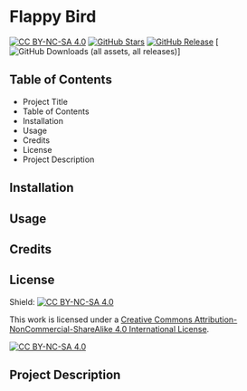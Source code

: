 # Flappy Bird
[![CC BY-NC-SA 4.0][cc-by-nc-sa-shield]][cc-by-nc-sa]
[![GitHub Stars](https://img.shields.io/github/stars/Jorin-Liesse/Flappy_Bird.svg)](https://github.com/Jorin-Liesse/Flappy_Bird/stargazers)
[![GitHub Release](https://img.shields.io/github/release/Jorin-Liesse/Flappy_Bird.svg)](https://github.com/Jorin-Liesse/Flappy_Bird/releases)
[![GitHub Downloads (all assets, all releases)](https://img.shields.io/github/downloads/Jorin-Liesse/Flappy_Bird/total)]

## Table of Contents
- Project Title
- Table of Contents
- Installation
- Usage
- Credits
- License
- Project Description

## Installation

## Usage

## Credits

## License
Shield: [![CC BY-NC-SA 4.0][cc-by-nc-sa-shield]][cc-by-nc-sa]

This work is licensed under a
[Creative Commons Attribution-NonCommercial-ShareAlike 4.0 International License][cc-by-nc-sa].

[![CC BY-NC-SA 4.0][cc-by-nc-sa-image]][cc-by-nc-sa]

[cc-by-nc-sa]: http://creativecommons.org/licenses/by-nc-sa/4.0/
[cc-by-nc-sa-image]: https://licensebuttons.net/l/by-nc-sa/4.0/88x31.png
[cc-by-nc-sa-shield]: https://img.shields.io/badge/License-CC%20BY--NC--SA%204.0-lightgrey.svg

## Project Description
